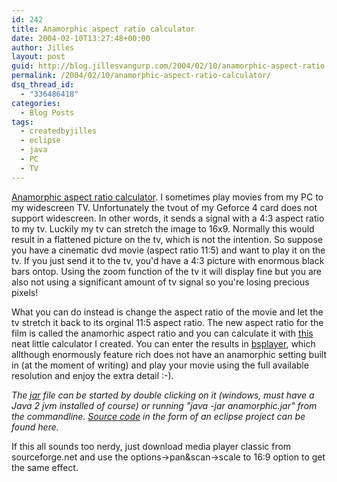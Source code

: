 ```yaml
---
id: 242
title: Anamorphic aspect ratio calculator
date: 2004-02-10T13:27:48+00:00
author: Jilles
layout: post
guid: http://blog.jillesvangurp.com/2004/02/10/anamorphic-aspect-ratio-calculator/
permalink: /2004/02/10/anamorphic-aspect-ratio-calculator/
dsq_thread_id:
  - "336486418"
categories:
  - Blog Posts
tags:
  - createdbyjilles
  - eclipse
  - java
  - PC
  - TV
---
```

<a href="http://www.jillesvangurp.com/nerdstuff/anamorphicratiocalculator/anamorphic.jar">Anamorphic aspect ratio calculator</a>. I sometimes play movies from my PC to my widescreen TV. Unfortunately the tvout of my Geforce 4 card does not support widescreen. In other words, it sends a signal with a 4:3 aspect
ratio to my tv. Luckily my tv can stretch the image to 16x9. Normally this would result in a flattened picture on the tv, which is not the intention. So suppose you have a cinematic dvd movie (aspect ratio 11:5) and want to play it on the tv. If you just send it to the tv, you'd have a 4:3 picture with enormous black bars ontop. Using the zoom function of the tv it will display fine but you are also not using a significant amount of tv signal so you're losing precious pixels!

What you can do instead is change the aspect ratio of the movie and let the tv stretch it back to its orginal 11:5 aspect ratio. The new aspect ratio for the film is called the anamorhic aspect ratio and you can
calculate it with <a href="http://www.jillesvangurp.com/nerdstuff/anamorphicratiocalculator/anamorphic.jar">this</a> neat little calculator I created. You can enter the results in <a href="http://www.bsplayer.org/">bsplayer</a>,
which allthough enormously feature rich does not have an anamorphic setting built in (at the moment of writing) and play your movie using the full available resolution and enjoy the extra detail :-).

<em>The <a href="http://www.jillesvangurp.com/nerdstuff/anamorphicratiocalculator/anamorphic.jar">jar</a> file can be started by double clicking on it (windows, must have a Java 2 jvm installed of course) or running "java -jar anamorphic.jar" from the commandline. <a href="http://www.jillesvangurp.com/nerdstuff/anamorphicratiocalculator/aspectratioconverter.zip">Source code</a> in the form of an eclipse project can be found here. </em>

If this all sounds too nerdy, just download media player classic from sourceforge.net and use the options-&gt;pan&amp;scan-&gt;scale to 16:9 option to get the same effect.
